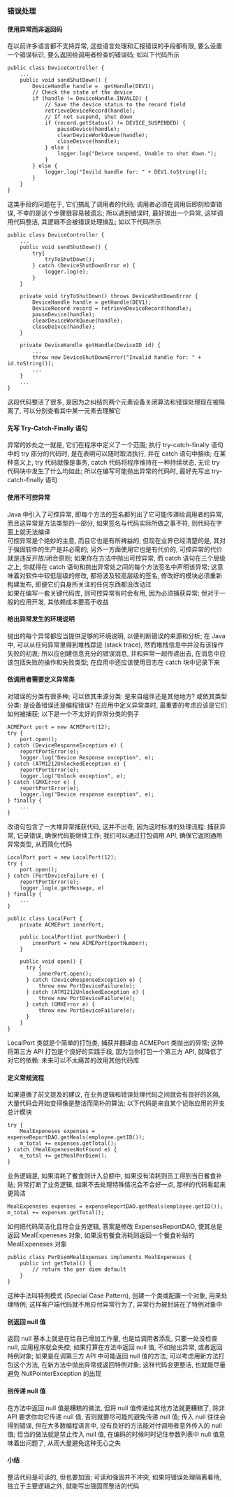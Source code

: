 ### 错误处理

#### 使用异常而非返回码
在以前许多语言都不支持异常, 这些语言处理和汇报错误的手段都有限, 要么设置一个错误标识, 要么返回给调用者检查的错误码; 如以下代码所示
```
public class DeviceController {
    ...
    public void sendShutDown() {
        DeviceHandle handle =  getHandle(DEV1);
        // Check the state of the device
        if (handle != DeviceHandle.INVALID) {
            // Save the device status to the record field
            retrieveDeviceRecord(handle);
            // If not suspend, shut down
            if (record.getStatus() != DEVICE_SUSPENDED) {
                pauseDevice(handle);
                clearDeviceWorkQueue(handle);
                closeDeivce(handle);
            } else {
                logger.log("Deivce suspend, Unable to shut down.");
            }
        } else {
            logger.log("Invild handle for: " + DEV1.toString());
        }
    }
}
```
这类手段的问题在于, 它们搞乱了调用者的代码; 调用者必须在调用后即刻检查错误, 不幸的是这个步骤很容易被遗忘; 所以遇到错误时, 最好抛出一个异常, 这样调用代码整洁, 其逻辑不会被错误处理搞乱; 如以下代码所示
```
public class DeviceController {
    ...
    public void sendShutDown() {
        try{
            tryToShutDown();
        } catch (DeviceShutDownError e) {
            logger.log(e);
        }
    }

    private void tryToShutDown() throws DeviceShutDownError {
        DeviceHandle handle = getHandle(DEV1);
        DeviceRecord record = retrieveDeviceRecord(handle);
        pauseDevice(handle);
        clearDeviceWorkQueue(handle);
        closeDeivce(handle);
    }

    private DeviceHandle getHandle(DeviceID id) {
        ...
        throw new DeviceShutDownError("Invalid handle for: " + id.toString());
        ...
    }
    ...
}
```
这段代码整洁了很多, 是因为之纠结的两个元素设备关闭算法和错误处理现在被隔离了, 可以分别查看其中某一元素去理解它

#### 先写 Try-Catch-Finally 语句
异常的妙处之一就是, 它们在程序中定义了一个范围; 执行 try-catch-finally 语句中的 try 部分的代码时, 是在表明可以随时取消执行, 并在 catch 语句中接续; 在某种意义上, try 代码就像是事务, catch 代码将程序维持在一种持续状态, 无论 try 代码块中发生了什么均如此; 所以在编写可能抛出异常的代码时, 最好先写出 try-catch-finally 语句

#### 使用不可控异常
Java 中引入了可控异常, 即每个方法的签名都列出了它可能传递给调用者的异常, 而且这异常是方法类型的一部分, 如果签名与代码实际所做之事不符, 则代码在字面上就无法编译  
可控异常是个绝妙的主意, 而且它也是有所裨益的, 但现在业界已经清楚的是, 其对于强固软件的生产是非必需的; 另外一方面使用它也是有代价的, 可控异常的代价就是违反开放/闭合原则; 如果你在方法中抛出可控异常, 而 catch 语句在三个层级之上, 你就得在 catch 语句和抛出异常处之间的每个方法签名中声明该异常; 这意味着对软件中较低层级的修改, 都将波及较高层级的签名, 修改好的模块必须重新构建发布, 即便它们自身所关注的任何东西都没改动过  
如果在编写一套关键代码库, 则可控异常有时会有用, 因为必须捕获异常; 但对于一般的应用开发, 其依赖成本要高于收益

#### 给出异常发生的环境说明
抛出的每个异常都应当提供足够的环境说明, 以便判断错误的来源和分析; 在 Java 中, 可以从任何异常里得到堆栈踪迹 (stack trace), 然而堆栈信息中并没有该操作失败的初衷; 所以应创建信息充分的错误消息, 并和异常一起传递出去, 在消息中应该包括失败的操作和失败类型; 在应用中还应该使用日志在 catch 块中记录下来

#### 依调用者需要定义异常类
对错误的分类有很多种; 可以依其来源分类: 是来自组件还是其他地方? 或依其类型分类: 是设备错误还是编程错误? 在应用中定义异常类时, 最重要的考虑应该是它们如何被捕获; 以下是一个不太好的异常分类的例子
```
ACMEPort port = new ACMEPort(12);
try {
    port.open();
} catch (DeviceResponseException e) {
    reportPortError(e);
    logger.log("Device Response exception", e);
} catch (ATM1212UnlockedEeception e) {
    reportPortError(e);
    logger.log("Unlock exception", e);
} catch (GMXError e) {
    reportPortError(e);
    logger.log("Device response exception", e);
} finally {
    ...
}
```
改语句包含了一大堆异常捕获代码, 这并不出奇, 因为这时标准的处理流程: 捕获异常, 记录错误, 确保代码能继续工作; 我们可以通过打包调用 API, 确保它返回通用异常类型, 从而简化代码
```
LocalPort port = new LocalPort(12);
try {
    port.open();
} catch (PortDeviceFailure e) {
    reportPortError(e);
    logger.log(e.getMessage, e)
} finally {
    ...
}

public class LocalPort {
    private ACMEPort innerPort;

    public LocalPort(int portNumber) {
        innerPort = new ACMEPort(portNumber);
    }

    public void open() {
      try {
          innerPort.open();
      } catch (DeviceResponseException e) {
          throw new PortDeviceFailure(e);
      } catch (ATM1212UnlockedEeception e) {
          throw new PortDeviceFailure(e);
      } catch (GMXError e) {
          throw new PortDeviceFailure(e);
      }
    }
}
```
LocalPort 类就是个简单的打包类, 捕获并翻译由 ACMEPort 类抛出的异常; 这种将第三方 API 打包是个良好的实践手段, 因为当你打包一个第三方 API, 就降低了对它的依赖: 未来可以不太痛苦的改用其他代码库

#### 定义常规流程
如果遵循了前文提及的建议, 在业务逻辑和错误处理代码之间就会有良好的区隔, 大量代码会开始变得像是整洁而简朴的算法; 以下代码是来自某个记账应用的开支总计模块
```
try {
    MealExpeneses expenses = expenseReportDAO.getMeals(employee.getID());
    m_total += expenses.getTotal();
} catch (MealExpenesesNotFound e) {
    m_total += getMealPerDiem();
}
```
业务逻辑是, 如果消耗了餐食则计入总额中, 如果没有消耗则员工得到当日餐食补贴; 异常打断了业务逻辑, 如果不去处理特殊情况会不会好一点, 那样的代码看起来更简洁
```
MealExpeneses expenses = expenseReportDAO.getMeals(employee.getID());
m_total += expenses.getTotal();
```
如何把代码简洁化且符合业务逻辑, 答案是修改 ExpensesReportDAO, 使其总是返回 MealExpeneses 对象, 如果没有餐食消耗则返回一个餐食补贴的 MealExpeneses 对象
```
public class PerDiemMealExpenses implements MealExpeneses {
    public int getTotal() {
        // return the per diem default
    }
}
```
这种手法叫特例模式 (Special Case Pattern), 创建一个类或配置一个对象, 用来处理特例; 这样客户端代码就不用应付异常行为了, 异常行为被封装在了特例对象中

#### 别返回 null 值
返回 null 基本上就是在给自己增加工作量, 也是给调用者添乱, 只要一处没检查 null, 应用程序就会失控; 如果打算在方法中返回 null 值, 不如抛出异常, 或者返回特例对象; 如果是在调第三方 API 中可能返回 null 值的方法, 可以考虑用新方法打包这个方法, 在新方法中抛出异常或返回特例对象; 这样代码会更整洁, 也就能尽量避免 NullPointerException 的出现

#### 别传递 null 值
在方法中返回 null 值是糟糕的做法, 但将 null 值传递给其他方法就更糟糕了, 除非 API 要求你向它传递 null 值, 否则就要尽可能的避免传递 null 值; 传入 null 往往会得到错误, 但在大多数编程语言中, 没有良好的方法能对付调用者意外传入的 null 值; 恰当的做法就是禁止传入 null 值, 在编码的时候时时记住参数列表中 null 值意味着出问题了, 从而大量避免这种无心之失

#### 小结
整洁代码是可读的, 但也要加固; 可读和强固并不冲突, 如果将错误处理隔离看待, 独立于主要逻辑之外, 就能写出强固而整洁的代码
